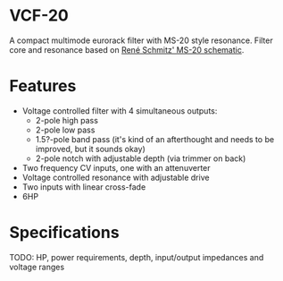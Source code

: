 # VCF-20
A compact multimode eurorack filter with MS-20 style resonance.
Filter core and resonance based on [René Schmitz' MS-20 schematic](https://www.schmitzbits.de/ms20.html).

# Features
- Voltage controlled filter with 4 simultaneous outputs:
	- 2-pole high pass
	- 2-pole low pass
	- 1.5?-pole band pass (it's kind of an afterthought and needs to be improved, but it sounds okay)
	- 2-pole notch with adjustable depth (via trimmer on back)
- Two frequency CV inputs, one with an attenuverter
- Voltage controlled resonance with adjustable drive
- Two inputs with linear cross-fade
- 6HP

# Specifications
TODO: HP, power requirements, depth, input/output impedances and voltage ranges
